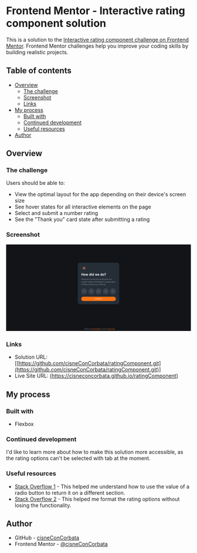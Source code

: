 # Frontend Mentor - Interactive rating component solution

This is a solution to the [Interactive rating component challenge on Frontend Mentor](https://www.frontendmentor.io/challenges/interactive-rating-component-koxpeBUmI). Frontend Mentor challenges help you improve your coding skills by building realistic projects. 

## Table of contents

- [Overview](#overview)
  - [The challenge](#the-challenge)
  - [Screenshot](#screenshot)
  - [Links](#links)
- [My process](#my-process)
  - [Built with](#built-with)
  - [Continued development](#continued-development)
  - [Useful resources](#useful-resources)
- [Author](#author)

## Overview

### The challenge

Users should be able to:

- View the optimal layout for the app depending on their device's screen size
- See hover states for all interactive elements on the page
- Select and submit a number rating
- See the "Thank you" card state after submitting a rating

### Screenshot

![](./screenshot.png)

### Links

- Solution URL: [[https://github.com/cisneConCorbata/ratingComponent.git](https://github.com/cisneConCorbata/ratingComponent.git)]
- Live Site URL: [(https://cisneconcorbata.github.io/ratingComponent)](https://cisneconcorbata.github.io/ratingComponent)

## My process

### Built with

- Flexbox

### Continued development

I'd like to learn more about how to make this solution more accessible, as the rating options can't be selected with tab at the moment.

### Useful resources

- [Stack Overflow 1](https://stackoverflow.com/questions/15839169/how-to-get-the-value-of-a-selected-radio-button) - This helped me understand how to use the value of a radio button to return it on a different section.
- [Stack Overflow 2](https://stackoverflow.com/questions/1431726/css-selector-for-a-checked-radio-buttons-label) - This helped me format the rating options without losing the functionality.

## Author

- GitHub - [cisneConCorbata](https://github.com/cisneConCorbata)
- Frontend Mentor - [@cisneConCorbata](https://www.frontendmentor.io/profile/cisneConCorbata)
